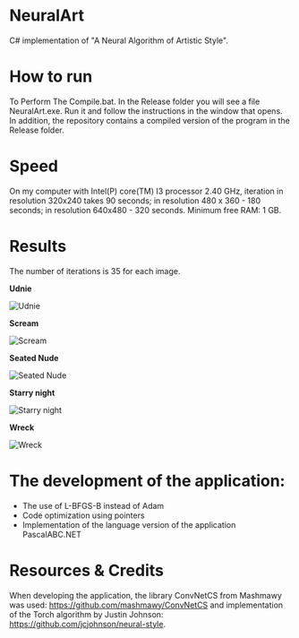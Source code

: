 # NeuralArt
C# implementation of "A Neural Algorithm of Artistic Style".

# How to run
To Perform The Compile.bat. In the Release folder you will see a file NeuralArt.exe. Run it and follow the instructions in the window that opens. In addition, the repository contains a compiled version of the program in the Release folder.

# Speed
On my computer with Intel(P) core(TM) I3 processor 2.40 GHz, iteration in resolution 320x240 takes 90 seconds; in resolution 480 x 360 - 180 seconds; in resolution 640x480 - 320 seconds. Minimum free RAM: 1 GB.

# Results

The number of iterations is 35 for each image.

__Udnie__

![Udnie](https://github.com/PABCSoft/NeuralArt/blob/master/Results/picabia.png)

__Scream__

![Scream](https://github.com/PABCSoft/NeuralArt/blob/master/Results/scream.png)

__Seated Nude__

![Seated Nude](https://github.com/PABCSoft/NeuralArt/blob/master/Results/seated_nude.png)

__Starry night__

![Starry night](https://github.com/PABCSoft/NeuralArt/blob/master/Results/starry_night.png)

__Wreck__

![Wreck](https://github.com/PABCSoft/NeuralArt/blob/master/Results/wreck.png)

# The development of the application:

* The use of L-BFGS-B instead of Adam
* Code optimization using pointers
* Implementation of the language version of the application PascalABC.NET

# Resources & Credits
When developing the application, the library ConvNetCS from Mashmawy was used: https://github.com/mashmawy/ConvNetCS and implementation of the Torch algorithm by Justin Johnson: https://github.com/jcjohnson/neural-style.
